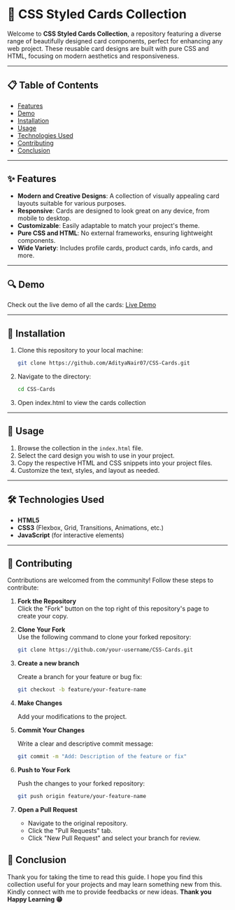 # 📇 CSS Styled Cards Collection

Welcome to **CSS Styled Cards Collection**, a repository featuring a diverse range of beautifully designed card components, perfect for enhancing any web project. These reusable card designs are built with pure CSS and HTML, focusing on modern aesthetics and responsiveness.

---

## 📋 Table of Contents

- [Features](#-features)
- [Demo](#-demo)
- [Installation](#-installation)
- [Usage](#-usage)
- [Technologies Used](#-technologies-used)
- [Contributing](#-contributing)
- [Conclusion](#-conclusion)

---

## ✨ Features

- **Modern and Creative Designs**: A collection of visually appealing card layouts suitable for various purposes.
- **Responsive**: Cards are designed to look great on any device, from mobile to desktop.
- **Customizable**: Easily adaptable to match your project's theme.
- **Pure CSS and HTML**: No external frameworks, ensuring lightweight components.
- **Wide Variety**: Includes profile cards, product cards, info cards, and more.

---

## 🔍 Demo

Check out the live demo of all the cards: [Live Demo](https://adityanair07.github.io/CSS-Cards/)

---

## 🚀 Installation

1. Clone this repository to your local machine:

   ```bash
   git clone https://github.com/AdityaNair07/CSS-Cards.git

2. Navigate to the directory:

   ```bash
   cd CSS-Cards

3. Open index.html to view the cards collection

---

## 📖 Usage

1. Browse the collection in the `index.html` file.
2. Select the card design you wish to use in your project.
3. Copy the respective HTML and CSS snippets into your project files.
4. Customize the text, styles, and layout as needed.

---

<!-- ## 🎨 Card Previews

| Card Type       | Preview                                                                                     |
|------------------|---------------------------------------------------------------------------------------------|
| **Profile Card** | ![Profile Card](https://via.placeholder.com/150?text=Profile+Card)                         |
| **Product Card** | ![Product Card](https://via.placeholder.com/150?text=Product+Card)                         |
| **Info Card**    | ![Info Card](https://via.placeholder.com/150?text=Info+Card)                               |
| **Blog Card**    | ![Blog Card](https://via.placeholder.com/150?text=Blog+Card)                               |

Discover all designs in the [Preview Gallery](https://your-demo-link.com).

--- -->

## 🛠️ Technologies Used

- **HTML5**
- **CSS3** (Flexbox, Grid, Transitions, Animations, etc.)
- **JavaScript** (for interactive elements)

---

## 🤝 Contributing

Contributions are welcomed from the community! Follow these steps to contribute:

1. **Fork the Repository**  
   Click the "Fork" button on the top right of this repository's page to create your copy.

2. **Clone Your Fork**  
   Use the following command to clone your forked repository:

   ```bash
   git clone https://github.com/your-username/CSS-Cards.git

3. **Create a new branch**  

   Create a branch for your feature or bug fix:

   ```bash
   git checkout -b feature/your-feature-name

4. **Make Changes**

    Add your modifications to the project.

5. **Commit Your Changes**

    Write a clear and descriptive commit message:

    ```bash
    git commit -m "Add: Description of the feature or fix"

6. **Push to Your Fork**

    Push the changes to your forked repository:

    ```bash
    git push origin feature/your-feature-name

7. **Open a Pull Request**

    - Navigate to the original repository.
    - Click the "Pull Requests" tab.
    - Click "New Pull Request" and select your branch for review.

## 🫡 Conclusion

Thank you for taking the time to read this guide. I hope you find this collection useful for your projects and may learn something new from this. Kindly connect with me to provide feedbacks or new ideas.
**Thank you**
**Happy Learning 😁**
